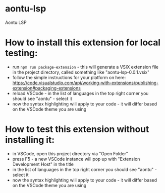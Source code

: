# aontu-lsp
Aontu LSP

# How to install this extension for local testing:
- run `npm run package-extension` - this will generate a VSIX extension file in the project directory, called something like "aontu-lsp-0.0.1.vsix"
- follow the simple instructions for your platform on here: https://code.visualstudio.com/api/working-with-extensions/publishing-extension#packaging-extensions
- reload VSCode - in the list of languages in the top right corner you should see "aontu" - select it
- now the syntax highlighting will apply to your code - it will differ based on the VSCode theme you are using

# How to test this extension without installing it:
- in VSCode, open this project directory via "Open Folder"
- press F5 - a new VSCode instance will pop up with "Extension Development Host" in the title
- in the list of languages in the top right corner you should see "aontu" - select it
- now the syntax highlighting will apply to your code - it will differ based on the VSCode theme you are using
